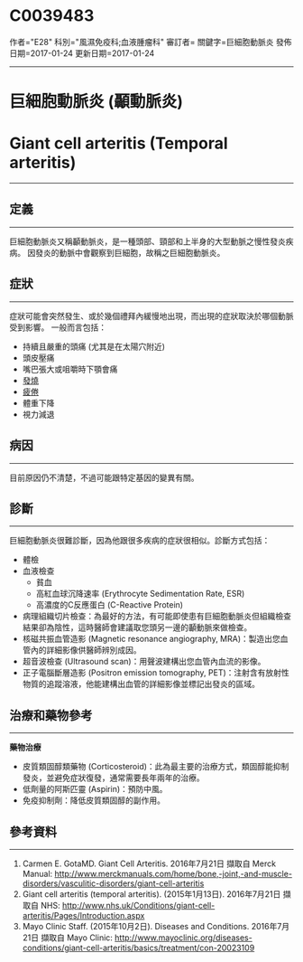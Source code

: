 # C0039483
作者="E28"
科別="風濕免疫科;血液腫瘤科"
審訂者=
關鍵字=巨細胞動脈炎
發佈日期=2017-01-24
更新日期=2017-01-24

----------
# 巨細胞動脈炎 (顳動脈炎)
# Giant cell arteritis (Temporal arteritis)
----------
## 定義
----------

巨細胞動脈炎又稱顳動脈炎，是一種頭部、頸部和上半身的大型動脈之慢性發炎疾病。
因發炎的動脈中會觀察到巨細胞，故稱之巨細胞動脈炎。

## 症狀
----------

症狀可能會突然發生、或於幾個禮拜內緩慢地出現，而出現的症狀取決於哪個動脈受到影響。
一般而言包括：

- 持續且嚴重的頭痛 (尤其是在太陽穴附近)
- 頭皮壓痛
- 嘴巴張大或咀嚼時下顎會痛
- [發燒](C0015967)
- [疲倦](C0015672)
- 體重下降
- 視力減退
## 病因
----------

目前原因仍不清楚，不過可能跟特定基因的變異有關。

## 診斷
----------

巨細胞動脈炎很難診斷，因為他跟很多疾病的症狀很相似。診斷方式包括：

- 體檢
- 血液檢查
  - 貧血
  - 高紅血球沉降速率 (Erythrocyte Sedimentation Rate, ESR)
  - 高濃度的C反應蛋白 (C-Reactive Protein) 
- 病理組織切片檢查：為最好的方法，有可能即使患有巨細胞動脈炎但組織檢查結果卻為陰性，這時醫師會建議取您頭另一邊的顳動脈來做檢查。
- 核磁共振血管造影 (Magnetic resonance angiography, MRA)：製造出您血管內的詳細影像供醫師辨別成因。
- 超音波檢查 (Ultrasound scan)：用聲波建構出您血管內血流的影像。
- 正子電腦斷層造影 (Positron emission tomography, PET)：注射含有放射性物質的追蹤溶液，他能建構出血管的詳細影像並標記出發炎的區域。
## 治療和藥物參考
----------

**藥物治療**

- 皮質類固醇類藥物 (Corticosteroid)：此為最主要的治療方式，類固醇能抑制發炎，並避免症狀復發，通常需要長年兩年的治療。
- 低劑量的阿斯匹靈 (Aspirin)：預防中風。
- 免疫抑制劑：降低皮質類固醇的副作用。
## 參考資料
----------
1. Carmen E. GotaMD. Giant Cell Arteritis. 2016年7月21日 擷取自 Merck Manual: http://www.merckmanuals.com/home/bone,-joint,-and-muscle-disorders/vasculitic-disorders/giant-cell-arteritis
2. Giant cell arteritis (temporal arteritis). (2015年1月13日). 2016年7月21日 擷取自 NHS: http://www.nhs.uk/Conditions/giant-cell-arteritis/Pages/Introduction.aspx
3. Mayo Clinic Staff. (2015年10月2日). Diseases and Conditions. 2016年7月21日 擷取自 Mayo Clinic: http://www.mayoclinic.org/diseases-conditions/giant-cell-arteritis/basics/treatment/con-20023109

